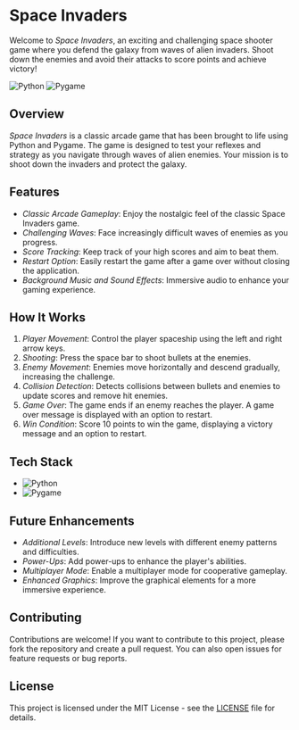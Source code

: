 # Space Invaders

Welcome to *Space Invaders*, an exciting and challenging space shooter game where you defend the galaxy from waves of alien invaders. Shoot down the enemies and avoid their attacks to score points and achieve victory!

![Python](https://img.shields.io/badge/Python-3.8%2B-blue)
![Pygame](https://img.shields.io/badge/Pygame-2.0.1-brightgreen)

## Overview

*Space Invaders* is a classic arcade game that has been brought to life using Python and Pygame. The game is designed to test your reflexes and strategy as you navigate through waves of alien enemies. Your mission is to shoot down the invaders and protect the galaxy.

## Features

- *Classic Arcade Gameplay*: Enjoy the nostalgic feel of the classic Space Invaders game.
- *Challenging Waves*: Face increasingly difficult waves of enemies as you progress.
- *Score Tracking*: Keep track of your high scores and aim to beat them.
- *Restart Option*: Easily restart the game after a game over without closing the application.
- *Background Music and Sound Effects*: Immersive audio to enhance your gaming experience.

## How It Works

1. *Player Movement*: Control the player spaceship using the left and right arrow keys.
2. *Shooting*: Press the space bar to shoot bullets at the enemies.
3. *Enemy Movement*: Enemies move horizontally and descend gradually, increasing the challenge.
4. *Collision Detection*: Detects collisions between bullets and enemies to update scores and remove hit enemies.
5. *Game Over*: The game ends if an enemy reaches the player. A game over message is displayed with an option to restart.
6. *Win Condition*: Score 10 points to win the game, displaying a victory message and an option to restart.

## Tech Stack

- ![Python](https://img.shields.io/badge/Python-3.8%2B-blue)
- ![Pygame](https://img.shields.io/badge/Pygame-2.0.1-brightgreen)

## Future Enhancements

- *Additional Levels*: Introduce new levels with different enemy patterns and difficulties.
- *Power-Ups*: Add power-ups to enhance the player's abilities.
- *Multiplayer Mode*: Enable a multiplayer mode for cooperative gameplay.
- *Enhanced Graphics*: Improve the graphical elements for a more immersive experience.

## Contributing

Contributions are welcome! If you want to contribute to this project, please fork the repository and create a pull request. You can also open issues for feature requests or bug reports.

## License

This project is licensed under the MIT License - see the [LICENSE](LICENSE) file for details.
